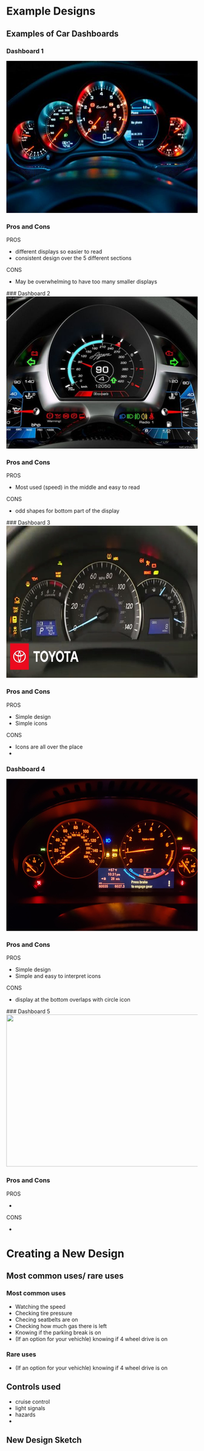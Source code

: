 # Example Designs

## Examples of Car Dashboards 
### Dashboard 1
 <img src="images2/pic1.jpeg" width="600" height="400"> 
<h3> Pros and Cons </h3>
 PROS
 <ul>
 <li>different displays so easier to read</li>
 <li>consistent design over the 5 different sections</li>
 </ul>
 CONS
 <ul>
 <li> May be overwhelming to have too many smaller displays</li>
 </ul>
### Dashboard 2
<img src="images2/pic2.jpeg" width="600" height="400">
<h3> Pros and Cons </h3>
PROS
<ul>
 <li> Most used (speed) in the middle and easy to read </li>
 </ul>
CONS
<ul>
 <li> odd shapes for bottom part of the display </li>
 </ul>
### Dashboard 3
<img src="images2/pic3.jpeg" width="600" height="400">
<h3> Pros and Cons </h3>
PROS
<ul>
 <li>Simple design </li>
 <li> Simple icons </li>
 </ul>
 CONS
 <ul>
 <li> Icons are all over the place</li>
 <li> </li>
 </ul>
<h3> Dashboard 4 </h3>
<img src="images2/pic4.jpeg" width="600" height="400">
<h3> Pros and Cons </h3>
PROS
<ul>
 <li> Simple design</li>
 <li> Simple and easy to interpret icons</li>
 </ul>
 CONS
 <ul>
 <li> display at the bottom overlaps with circle icon </li>
 </ul>
### Dashboard 5
<img src="images2/pic5.HEIC" width="600" height="400">
<h3> Pros and Cons </h3>
PROS
<ul>
 <li> </li>
 </ul>
 CONS
 <ul>
 <li> </li>
 </ul>
<h1> Creating a New Design </h1>

<h2> Most common uses/ rare uses </h2>
<h3> Most common uses </h3>
 <ul>
 <li> Watching the speed</li>
 <li> Checking tire pressure</li>
 <li> Checing seatbelts are on</li>
 <li> Checking how much gas there is left</li>
 <li> Knowing if the parking break is on</li>
 <li> (If an option for your vehichle) knowing if 4 wheel drive is on</li>
 </ul>
<h3> Rare uses </h3>
<ul>
 <li> (If an option for your vehichle) knowing if 4 wheel drive is on</li>
 </ul>
<h2> Controls used </h2>
 <ul>
 <li>cruise control </li>
  <li>light signals </li>
  <li>hazards </li>
  <li> </li>
 
 </ul>
<h2> New Design Sketch </h2>
